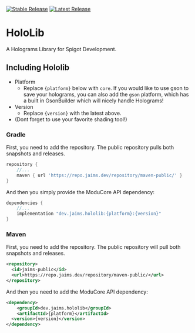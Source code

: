 [![Stable Release](https://img.shields.io/github/v/release/jaimss/hololib?color=brightgreen&label=stable)](https://github.com/Jaimss/hololib/releases) 
[![Latest Release](https://img.shields.io/github/v/release/jaimss/hololib?color=ffaa00&include_prereleases&label=snapshot)](https://github.com/Jaimss/hololib/releases)
# HoloLib
A Holograms Library for Spigot Development.

## Including Hololib
- Platform
  - Replace `{platform}` below with `core`. If you would like to use gson to save your holograms, you can also add the `gson` platform, which has a built in GsonBuilder which will nicely handle Holograms!
- Version
  - Replace `{version}` with the latest above.
- (Dont forget to use your favorite shading tool!)
### Gradle
First, you need to add the repository. The public repository pulls both snapshots and releases.
```groovy
repository {
    //...
    maven { url 'https://repo.jaims.dev/repository/maven-public/' }
}
```
And then you simply provide the ModuCore API dependency:
```groovy
dependencies {
    //...
    implementation "dev.jaims.hololib:{platform}:{version}"
}
```

### Maven
First, you need to add the repository. The public repository will pull both snapshots and releases.
```xml
<repository>
  <id>jaims-public</id>
  <url>https://repo.jaims.dev/repository/maven-public/</url>
</repository>
```
And then you need to add the ModuCore API dependency:
```xml
<dependency>
    <groupId>dev.jaims.hololib</groupId>
    <artifactId>{platform}</artifactId>
  <version>{version}</version>
</dependency>
```
